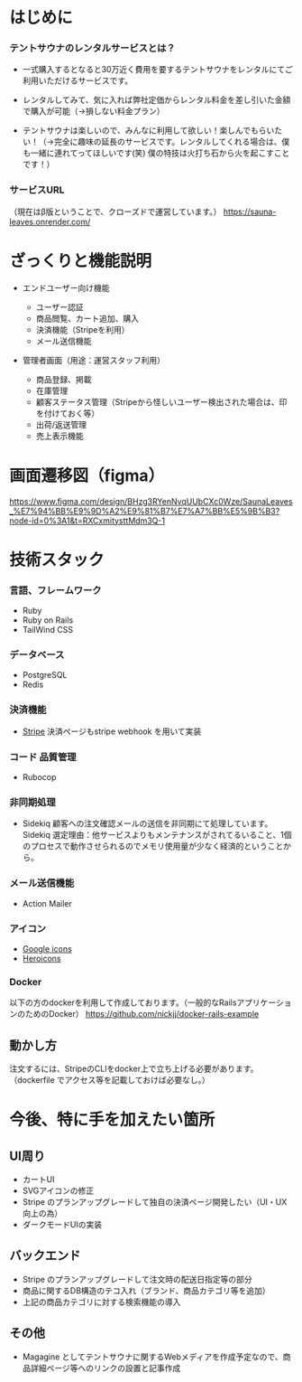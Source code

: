 # はじめに
### テントサウナのレンタルサービスとは？
- 一式購入するとなると30万近く費用を要するテントサウナをレンタルにてご利用いただけるサービスです。
- レンタルしてみて、気に入れば弊社定価からレンタル料金を差し引いた金額で購入が可能（→損しない料金プラン）

- テントサウナは楽しいので、みんなに利用して欲しい！楽しんでもらいたい！（→完全に趣味の延長のサービスです。レンタルしてくれる場合は、僕も一緒に連れてってほしいです(笑) 僕の特技は火打ち石から火を起こすことです！）

### サービスURL
（現在はβ版ということで、クローズドで運営しています。）
https://sauna-leaves.onrender.com/

# ざっくりと機能説明
- エンドユーザー向け機能
  - ユーザー認証
  - 商品閲覧、カート追加、購入
  - 決済機能（Stripeを利用）
  - メール送信機能

- 管理者画面（用途：運営スタッフ利用）
  - 商品登録、掲載
  - 在庫管理
  - 顧客ステータス管理（Stripeから怪しいユーザー検出された場合は、印を付けておく等）
  - 出荷/返送管理
  - 売上表示機能

# 画面遷移図（figma）
https://www.figma.com/design/BHzg3RYenNvqUUbCXc0Wze/SaunaLeaves_%E7%94%BB%E9%9D%A2%E9%81%B7%E7%A7%BB%E5%9B%B3?node-id=0%3A1&t=RXCxmitysttMdm3Q-1

# 技術スタック

### 言語、フレームワーク
- Ruby
- Ruby on Rails
- TailWind CSS

### データベース
- PostgreSQL
- Redis

### 決済機能
- [Stripe](https://stripe.com/docs/api)
 決済ページもstripe webhook を用いて実装

### コード 品質管理
- Rubocop

### 非同期処理
- Sidekiq
顧客への注文確認メールの送信を非同期にて処理しています。
Sidekiq 選定理由：他サービスよりもメンテナンスがされてるいること、1個のプロセスで動作させられるのでメモリ使用量が少なく経済的ということから。

### メール送信機能
- Action Mailer

### アイコン
- [Google icons](https://fonts.google.com/icons)
- [Heroicons](https://heroicons.com/)

### Docker
以下の方のdockerを利用して作成しております。（一般的なRailsアプリケーションのためのDocker）
https://github.com/nickjj/docker-rails-example

## 動かし方
注文するには、StripeのCLIをdocker上で立ち上げる必要があります。
（dockerfile でアクセス等を記載しておけば必要なし。）


# 今後、特に手を加えたい箇所
## UI周り
- カートUI
- SVGアイコンの修正
- Stripe のプランアップグレードして独自の決済ページ開発したい（UI・UX向上の為）
- ダークモードUIの実装

## バックエンド
- Stripe のプランアップグレードして注文時の配送日指定等の部分
- 商品に関するDB構造のテコ入れ（ブランド、商品カテゴリ等を追加）
- 上記の商品カテゴリに対する検索機能の導入

## その他
- Magagine としてテントサウナに関するWebメディアを作成予定なので、商品詳細ページ等へのリンクの設置と記事作成
